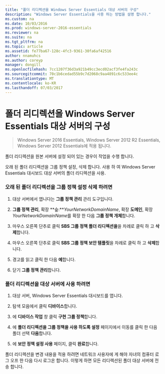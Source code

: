 ```yaml
---
title: "폴더 리디렉션을 Windows Server Essentials 대상 서버의 구성"
description: "Windows Server Essentials을 사용 하는 방법을 설명 합니다."
ms.custom: na
ms.date: 10/03/2016
ms.prod: windows-server-2016-essentials
ms.reviewer: na
ms.suite: na
ms.tgt_pltfrm: na
ms.topic: article
ms.assetid: fe77ba67-128c-4fc3-9361-30fa6af42516
author: nnamuhcs
ms.author: coreyp
manager: dongill
ms.openlocfilehash: 7cc1207f36d3a921b49cc3ecd02acf3fe4fa243c
ms.sourcegitcommit: 70c1b6cedad55b9c7d2068c9aa4891c6c533ee4c
ms.translationtype: MT
ms.contentlocale: ko-KR
ms.lasthandoff: 07/03/2017
---
```

# <a name="configure-folder-redirection-on-the-windows-server-essentials-destination-server"></a>폴더 리디렉션을 Windows Server Essentials 대상 서버의 구성

>Windows Server 2016 Essentials, Windows Server 2012 R2 Essentials, Windows Server 2012 Essentials에 적용 됩니다.

폴더 리디렉션을 원본 서버에 설정 되어 있는 경우이 작업을 수행 합니다.  
  
 오래 된 폴더 리디렉션을 그룹 정책 설정, 삭제 합니다. 사용 하 여 Windows Server Essentials 대시보드 대상 서버의 폴더 리디렉션을 사용.  
  
### <a name="to-delete-the-old-folder-redirection-group-policy-setting"></a>오래 된 폴더 리디렉션을 그룹 정책 설정 삭제 하려면  
  
1.  대상 서버에서 엽니다는 **그룹 정책 관리** 관리 도구입니다.  
  
2.  **그룹 정책 관리**, 확장 **숲:***YourNetworkDomainName*, 확장 **도메인**, 확장 *YourNetworkDomainName*를 확장 한 다음 **그룹 정책 개체**합니다.  
  
3.  마우스 오른쪽 단추로 클릭 **SBS 그룹 정책 폴더 리디렉션을**을 차례로 클릭 하 고 **삭제**합니다.  
  
4.  마우스 오른쪽 단추로 클릭 **SBS 그룹 정책 보안 템플릿**을 차례로 클릭 하 고 **삭제**합니다.  
  
5.  경고를 읽고 클릭 한 다음 **예**합니다.  
  
6.  닫기 **그룹 정책 관리**합니다.  
  
### <a name="to-enable-folder-redirection-on-the-destination-server"></a>폴더 리디렉션을 대상 서버에 사용 하려면  
  
1.  대상 서버, Windows Server Essentials 대시보드를 엽니다.  
  
2.  탐색 모음에서 클릭 **디바이스**합니다.  
  
3.  에 **디바이스 작업** 창 클릭 **구현 그룹 정책**합니다.  
  
4.  에 **폴더 리디렉션을 그룹 정책을 사용 하도록 설정** 페이지에서 이동를 클릭 한 다음 폴더 선택 **다음**합니다.  
  
5.  에 **보안 정책 설정 사용** 페이지, 클릭 **완료**합니다.  
  
 폴더 리디렉션을 변경 내용을 적용 하려면 네트워크 사용자에 게 해야 자녀의 컴퓨터 로그 오프 한 다음 다시 로그온 합니다. 이렇게 하면 모든 리디렉션된 폴더 대상 서버에 전송 합니다.
